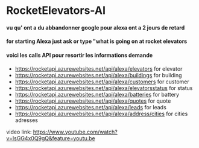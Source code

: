 ﻿# RocketElevators-AI   
 #### vu qu' ont a du abbandonner google pour alexa ont a 2 jours de retard 
  
 #### for starting Alexa just ask or type "what is going on at rocket elevators
 
 
#### voici les calls API pour resortir les informations demande
 
-  https://rocketapi.azurewebsites.net/api/alexa/elevators  for elevator
-  https://rocketapi.azurewebsites.net/api/alexa/buildings  for building
-  https://rocketapi.azurewebsites.net/api/alexa/customers  for customer
-  https://rocketapi.azurewebsites.net/api/alexa/elevatorsstatus  for status
-  https://rocketapi.azurewebsites.net/api/alexa/batteries   for battery
-  https://rocketapi.azurewebsites.net/api/alexa/quotes   for quote
-  https://rocketapi.azurewebsites.net/api/alexa/leads   for leads
-  https://rocketapi.azurewebsites.net/api/alexa/address/cities  for cities adresses

 video link: https://www.youtube.com/watch?v=IsGG4x0Q9gQ&feature=youtu.be
 
 
 
 
 
